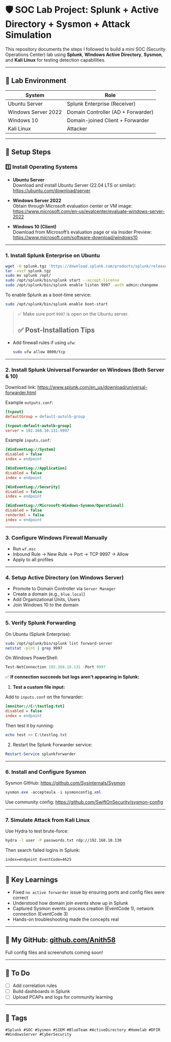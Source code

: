 
# 🛡️ SOC Lab Project: Splunk + Active Directory + Sysmon + Attack Simulation

This repository documents the steps I followed to build a mini SOC (Security Operations Center) lab using **Splunk**, **Windows Active Directory**, **Sysmon**, and **Kali Linux** for testing detection capabilities.

---

## 🧪 Lab Environment

| System             | Role                             |
|--------------------|----------------------------------|
| Ubuntu Server      | Splunk Enterprise (Receiver)     |
| Windows Server 2022| Domain Controller (AD + Forwarder)|
| Windows 10         | Domain-joined Client + Forwarder |
| Kali Linux         | Attacker                         |

---

## 🔧 Setup Steps

### 1️⃣ Install Operating Systems

- **Ubuntu Server**  
  Download and install Ubuntu Server (22.04 LTS or similar):  
  https://ubuntu.com/download/server

- **Windows Server 2022**  
  Obtain through Microsoft evaluation center or VM image:  
  https://www.microsoft.com/en-us/evalcenter/evaluate-windows-server-2022

- **Windows 10 (Client)**  
  Download from Microsoft’s evaluation page or via Insider Preview:  
  https://www.microsoft.com/software-download/windows10

---

### 1. Install Splunk Enterprise on Ubuntu

```bash
wget -O splunk.tgz 'https://download.splunk.com/products/splunk/releases/10.0.0/linux/splunk-10.0.0-xxxxxxx.tgz'
tar -xvzf splunk.tgz
sudo mv splunk /opt/
sudo /opt/splunk/bin/splunk start --accept-license
sudo /opt/splunk/bin/splunk enable listen 9997 -auth admin:changeme

```
To enable Splunk as a boot-time service:

```bash
sudo /opt/splunk/bin/splunk enable boot-start
```

> ✅ Make sure port `9997` is open on the Ubuntu server.
> ## ✅ Post-Installation Tips

- Add firewall rules if using `ufw`:
  ```bash
  sudo ufw allow 8000/tcp
  ```

---

### 2. Install Splunk Universal Forwarder on Windows (Both Server & 10)

Download link: https://www.splunk.com/en_us/download/universal-forwarder.html


Example `outputs.conf`:

```ini
[tcpout]
defaultGroup = default-autolb-group

[tcpout:default-autolb-group]
server = 192.168.10.131:9997
```

Example `inputs.conf`:

```ini
[WinEventLog://System]
disabled = false
index = endpoint

[WinEventLog://Application]
disabled = false
index = endpoint

[WinEventLog://Security]
disabled = false
index = endpoint

[WinEventLog://Microsoft-Windows-Sysmon/Operational]
disabled = false
renderXml = false
index = endpoint
```

---

### 3. Configure Windows Firewall Manually

- Run `wf.msc`
- Inbound Rule → New Rule → Port → TCP 9997 → Allow
- Apply to all profiles

---

### 4. Setup Active Directory (on Windows Server)

- Promote to Domain Controller via `Server Manager`
- Create a domain (e.g., `blue.local`)
- Add Organizational Units, Users
- Join Windows 10 to the domain

---

### 5. Verify Splunk Forwarding

On Ubuntu (Splunk Enterprise):

```bash
sudo /opt/splunk/bin/splunk list forward-server
netstat -plnt | grep 9997
```

On Windows PowerShell:

```powershell
Test-NetConnection 192.168.10.131 -Port 9997
```

✅ **If connection succeeds but logs aren't appearing in Splunk:**

1. **Test a custom file input:**

Add to `inputs.conf` on the forwarder:

```ini
[monitor://C:\testlog.txt]
disabled = false
index = endpoint
```

Then test it by running:

```powershell
echo test >> C:\testlog.txt
```

2. Restart the Splunk Forwarder service:
```powershell
Restart-Service splunkforwarder
```

---

### 6. Install and Configure Sysmon

Sysmon GitHub: https://github.com/Sysinternals/Sysmon

```powershell
sysmon.exe -accepteula -i sysmonconfig.xml
```

Use community config: https://github.com/SwiftOnSecurity/sysmon-config

---

### 7. Simulate Attack from Kali Linux

Use Hydra to test brute-force:

```bash
hydra -l user -P passwords.txt rdp://192.168.10.130
```

Then search failed logins in Splunk:

```spl
index=endpoint EventCode=4625
```

---

## 🧠 Key Learnings

- Fixed `no active forwarder` issue by ensuring ports and config files were correct
- Understood how domain join events show up in Splunk
- Captured Sysmon events: process creation (EventCode 1), network connection (EventCode 3)
- Hands-on troubleshooting made the concepts real

---

## 🔗 My GitHub: [github.com/Anith58](https://github.com/Anith58)

Full config files and screenshots coming soon!

---

## 📌 To Do

- [ ] Add correlation rules
- [ ] Build dashboards in Splunk
- [ ] Upload PCAPs and logs for community learning

---

## 📎 Tags

`#Splunk #SOC #Sysmon #SIEM #BlueTeam #ActiveDirectory #Homelab #DFIR #WindowsServer #CyberSecurity`
